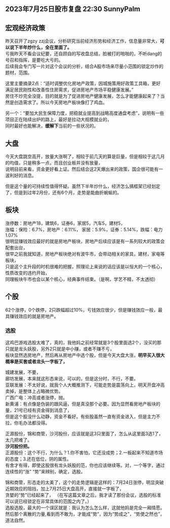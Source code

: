 
## 2023年7月25日股市复盘 22:30 SunnyPalm

## 宏观经济政策
昨天召开了zgzy zzj会议，分析研究当前经济形势和经济工作，信息量非常大，**可以说下半年炒什么，全在里面了。**   
亏我昨天不看会议纪要，还自顾自的写收盘总结，脸被打的啪啪的，不听dang的号召和指挥，是要吃大亏的。   
后续我会专门写一片对这个会议的分析，结合A股市场来尽量小范围的锁定炒作的题材，范围。  

这里主要摘录2点：“适时调整优化房地产政策，因城施策用好政策工具箱，更好满足居民刚性和改善性住房需求，促进房地产市场平稳健康发展。”  
房住不炒完全没提，目的就是为了促进房地产健康发展，怎么才能健康起来了？当然是创造需求了。所以今天房地产板块像打了鸡血。 

另一个：“要加大民生保障力度，把稳就业提高到战略高度通盘考虑”，说明有一些项目正在陆续出炉的路上，最好是拉动大规模就业的，  
同时最好也能解决，**缓解下**当前的一些状况的。 
## 大盘
今天大盘跳空高开，放量大涨啊了，相较于前几天的算是巨量，但是相较于这几月的均值，只是稍多一点，而且创业板并没有放量，   
说明目前来看，资金更好看上证。然后结合这2天爆出来的政策，国企很可能有一波利好的消息。  

但是这个量的可持续性值得怀疑。虽然下半年炒什么，经济怎么搞框架已经划定了，但是到过年2月份，还有6个月，走势是能曲折蜿蜒的。  
## 板块
涨停数：房地产18，建筑6，证券6，家居5，汽车5，建材5，    
涨幅：保险：6.7%，房地产：6.11%， 家居：5.9%，证券：5.14%，跌幅：电力1.07%    
很明显赚钱效应最好的就是房地产板块，房地产后续应该是有一系列较大的政策会配套出台，    
很早之前我就知道，房地产板块绝对有波牛市，会带动相关的家具，建材，家电等板块，    
只是这个主升段的时机很难的把握，照理论上来说的话应该是以恒大的一个核心，性质改变的违约开始，  
同理板块牛市也会以某个核心，经典事件结束。（是啊，学艺不精，不太透彻）   
## 个股
62个涨停，0个跌停，2只跌幅超过10%，亏钱效应很少，但是赚钱效应一般，最具赚钱效应的就是房地产。
### 选股
这鸡巴游戏选股太难了，真的，我他妈之前经常就是3个股里面选2个，没买的那只就是龙头妖股，另外2只就是中小赚，或者不赚不亏，  
板块显然选房地产，然后再从房地产中选个股，但是今天大盘大涨，**明早买入很大概率是买套或者龙头一字板了，** 

城建发展，不要，  
廊坊发展，本来就这形态来说，可以的，但是这分时，不行，不要。  
亚联发展：不太好说，就我个人大概推测下，可能走势是震荡向上，明天开盘冲高卖掉，是整体上占略微优势。  
广西广电：冲高或者涨停，抛。  
新黄浦：有点像是伪装的跟风逼，但是真没那个必要。因为显然看房地产板块的量，21号已经有资金得到消息了，    
但是这个股没什么动静，资金不看好。有些股虽然一直有资金进入，但是主力不拉，你毛办法都没得。  

正源股份，锦和商管，沙河股份，应该就是这3只里面了，怎么从这里面3选1了，太几把难了。      
**沙河股份把。**  
正源股份：这个不行，为什么？1.你不害怕，它还没成势；2.一板起来不知道市场的态度；3.还在低位，阴的属性。  
有舍才有得，即使这股很有龙头妖股的范，你也应该继续等。对，一个等字，通过连续性的“涨”  “势”来辨别，确定，选股。  

锦和商管，形态走的太美了，这个的走势逻辑是这样的：7月24日涨停，明显突破近期效应的阻挡，加上7月25日大盘高开，直接就一字板了，  
贪婪的“势”已经起来了，
（在写这篇文章之后，我才读了那份会议，选股的标准可以说已经锁定在非常具体的范围之内了。）  
选股选股，最大的一个误区就是：我认为怎么怎么样，这就他妈是完全一厢情愿。    
然后那个离散的力量,看到而不敢为，才能成“势”，因为“势成之”，“势使之然也”，道法自然。  




